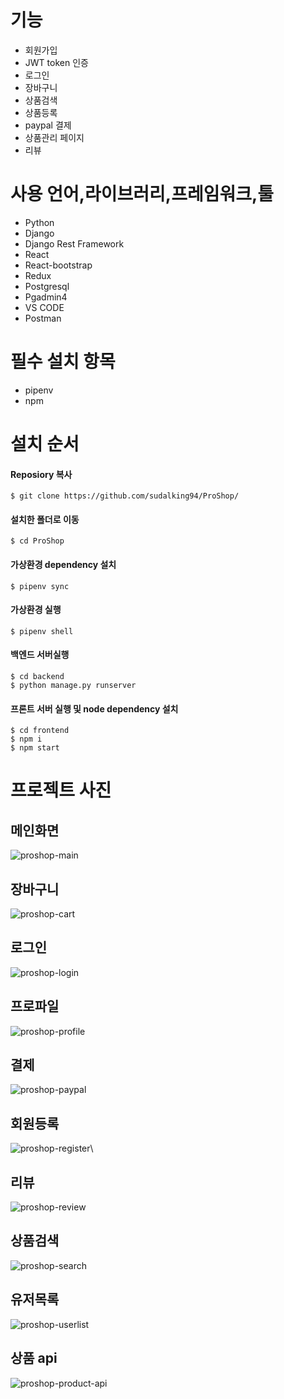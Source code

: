 # 기능

- 회원가입
- JWT token 인증
- 로그인
- 장바구니
- 상품검색
- 상품등록
- paypal 결제
- 상품관리 페이지
- 리뷰

# 사용 언어,라이브러리,프레임워크,툴
- Python
- Django
- Django Rest Framework
- React
- React-bootstrap
- Redux
- Postgresql
- Pgadmin4
- VS CODE
- Postman

# 필수 설치 항목

- pipenv
- npm

# 설치 순서
#### Reposiory 복사
```
$ git clone https://github.com/sudalking94/ProShop/
```

#### 설치한 폴더로 이동
```
$ cd ProShop
```

#### 가상환경 dependency 설치
```
$ pipenv sync
```

#### 가상환경 실행
```
$ pipenv shell
```

#### 백엔드 서버실행
```
$ cd backend
$ python manage.py runserver
```

#### 프론트 서버 실행 및 node dependency 설치
```
$ cd frontend
$ npm i
$ npm start
```

# 프로젝트 사진
## 메인화면
![proshop-main](https://user-images.githubusercontent.com/67311672/133041198-ce5afc91-e85f-4a3c-ba19-1509c2fa8a74.jpg)

## 장바구니
![proshop-cart](https://user-images.githubusercontent.com/67311672/133041777-b17c38c9-dd58-4d58-b0f0-f9483ea24040.jpg)

## 로그인
![proshop-login](https://user-images.githubusercontent.com/67311672/133041825-c25ce34c-0791-41cb-b5d1-3038adeb7a97.jpg)

## 프로파일
![proshop-profile](https://user-images.githubusercontent.com/67311672/133041930-b0b4863f-008b-4b3f-afd2-c9a32fb09b55.jpg)

## 결제
![proshop-paypal](https://user-images.githubusercontent.com/67311672/133041999-037f9dc2-8902-4ed1-8506-aefae02d7231.jpg)

## 회원등록
![proshop-register](https://user-images.githubusercontent.com/67311672/133042041-92d4b81d-b8ff-4103-a934-3443acf7dfcb.jpg)\

## 리뷰
![proshop-review](https://user-images.githubusercontent.com/67311672/133042119-e314a467-65b3-44b6-9b83-afd75c941b82.png)

## 상품검색
![proshop-search](https://user-images.githubusercontent.com/67311672/133042159-ca5f1314-0a8b-44da-a426-7443002e10fd.png)

## 유저목록
![proshop-userlist](https://user-images.githubusercontent.com/67311672/133042194-cb3ce2e6-7c90-4222-b3c4-78a2c704820a.jpg)

## 상품 api
![proshop-product-api](https://user-images.githubusercontent.com/67311672/133044054-5bb25060-b144-4cc7-a087-2f74aeccc30c.jpg)

